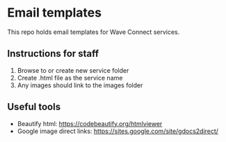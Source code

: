 # Email templates
This repo holds email templates for Wave Connect services.

## Instructions for staff
1. Browse to or create new service folder
2. Create .html file as the service name
3. Any images should link to the images folder

## Useful tools
- Beautify html: https://codebeautify.org/htmlviewer
- Google image direct links: https://sites.google.com/site/gdocs2direct/
